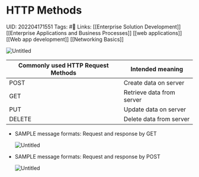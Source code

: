 # HTTP Methods
UID: 202204171551
Tags: #🌱 
Links: [[Enterprise Solution Development]] [[Enterprise Applications and Business Processes]] [[web applications]] [[Web app development]] [[Networking Basics]]

![Untitled](Enterprise%209b3bb/Untitled%2014.png)

| Commonly used HTTP Request Methods | Intended meaning |
| --- | --- |
| POST | Create data on server |
| GET | Retrieve data from server |
| PUT | Update data on server |
| DELETE | Delete data from server |

- SAMPLE message formats: Request and response by GET
    
    ![Untitled](Enterprise%209b3bb/Untitled%2015.png)
    

- SAMPLE message formats: Request and response by POST
    
    ![Untitled](Enterprise%209b3bb/Untitled%2016.png)
    
